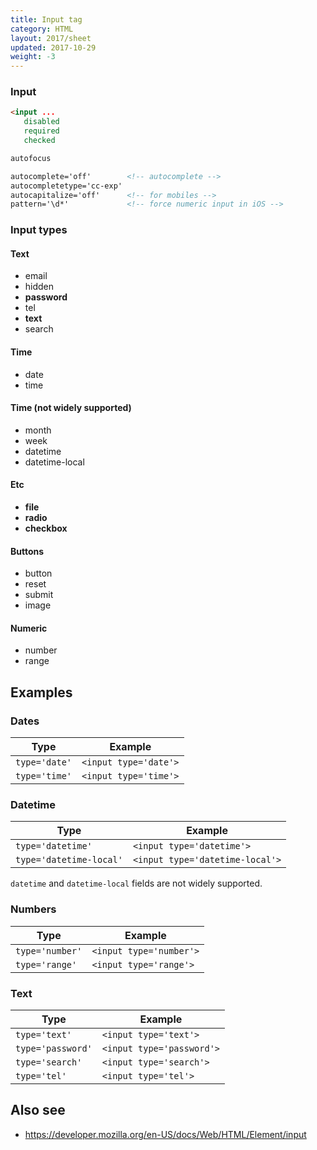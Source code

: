```yaml
---
title: Input tag
category: HTML
layout: 2017/sheet
updated: 2017-10-29
weight: -3
---
```


### Input

```html
<input ...
   disabled
   required
   checked
```

```html
autofocus
```

```html
autocomplete='off'        <!-- autocomplete -->
autocompletetype='cc-exp'
autocapitalize='off'      <!-- for mobiles -->
pattern='\d*'             <!-- force numeric input in iOS -->
```

### Input types

#### Text

* email
* hidden
* **password**
* tel
* **text**
* search

#### Time

* date
* time

#### Time (not widely supported)

* month
* week
* datetime
* datetime-local

#### Etc

* **file**
* **radio**
* **checkbox**

#### Buttons

* button
* reset
* submit
* image

#### Numeric

* number
* range

## Examples

### Dates

| Type          | Example               |
|---------------|-----------------------|
| `type='date'` | `<input type='date'>` |
| `type='time'` | `<input type='time'>` |

### Datetime

| Type                    | Example                         |
|-------------------------|---------------------------------|
| `type='datetime'`       | `<input type='datetime'>`       |
| `type='datetime-local'` | `<input type='datetime-local'>` |

`datetime` and `datetime-local` fields are not widely supported.

### Numbers

| Type            | Example                 |
|-----------------|-------------------------|
| `type='number'` | `<input type='number'>` |
| `type='range'`  | `<input type='range'>`  |

### Text

| Type              | Example                   |
|-------------------|---------------------------|
| `type='text'`     | `<input type='text'>`     |
| `type='password'` | `<input type='password'>` |
| `type='search'`   | `<input type='search'>`   |
| `type='tel'`      | `<input type='tel'>`      |

## Also see

* <https://developer.mozilla.org/en-US/docs/Web/HTML/Element/input>
